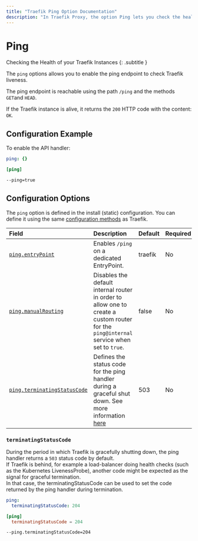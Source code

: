 ```yaml
---
title: "Traefik Ping Option Documentation"
description: "In Traefik Proxy, the option Ping lets you check the health of your Traefik instances. Read the technical documentation for configuration examples and options."
---
```


# Ping 

Checking the Health of your Traefik Instances
{: .subtitle }

The `ping` options allows you to enable the ping endpoint to check Traefik liveness.

The ping endpoint is reachable using the path `/ping` and the methods `GET`and `HEAD`.

If the Traefik instance is alive, it returns the `200` HTTP code with the content: `OK`.

## Configuration Example

To enable the API handler:

```yaml tab="File (YAML)"
ping: {}
```

```toml tab="File (TOML)"
[ping]
```

```bash tab="CLI"
--ping=true
```

## Configuration Options

The `ping` option is defined in the install (static) configuration.
You can define it using the same [configuration methods](../../boot-environment.md#configuration-methods) as Traefik.

| Field | Description                                               | Default              | Required |
|:------|:----------------------------------------------------------|:---------------------|:---------|
| <a id="opt-ping-entryPoint" href="#opt-ping-entryPoint" title="#opt-ping-entryPoint">`ping.entryPoint`</a> | Enables `/ping` on a dedicated EntryPoint. | traefik  | No   |
| <a id="opt-ping-manualRouting" href="#opt-ping-manualRouting" title="#opt-ping-manualRouting">`ping.manualRouting`</a> | Disables the default internal router in order to allow one to create a custom router for the `ping@internal` service when set to `true`. | false | No   |
| <a id="opt-ping-terminatingStatusCode" href="#opt-ping-terminatingStatusCode" title="#opt-ping-terminatingStatusCode">`ping.terminatingStatusCode`</a> | Defines the status code for the ping handler during a graceful shut down. See more information [here](#terminatingstatuscode) | 503 | No   |

### `terminatingStatusCode`

During the period in which Traefik is gracefully shutting down, the ping handler
returns a `503` status code by default.  
If Traefik is behind, for example a load-balancer
doing health checks (such as the Kubernetes LivenessProbe), another code might
be expected as the signal for graceful termination.  
In that case, the terminatingStatusCode can be used to set the code returned by the ping
handler during termination.

```yaml tab="File (YAML)"
ping:
  terminatingStatusCode: 204
```

```toml tab="File (TOML)"
[ping]
  terminatingStatusCode = 204
```

```bash tab="CLI"
--ping.terminatingStatusCode=204
```
